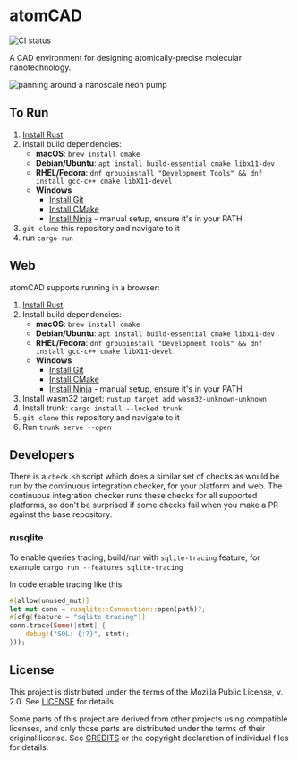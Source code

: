 # atomCAD

![CI status](https://github.com/atomCAD/atomCAD/actions/workflows/ci.yml/badge.svg)

A CAD environment for designing atomically-precise molecular nanotechnology.

![panning around a nanoscale neon pump](./media/neon-pump.gif)

## To Run

1. [Install Rust](https://rustup.rs/)
2. Install build dependencies:
   - __macOS__: `brew install cmake`
   - __Debian/Ubuntu__: `apt install build-essential cmake libx11-dev`
   - __RHEL/Fedora__: `dnf groupinstall "Development Tools" && dnf install gcc-c++ cmake libX11-devel`
   - __Windows__
     - [Install Git](https://git-scm.com/download/win)
     - [Install CMake](https://cmake.org/download/)
     - [Install Ninja](https://ninja-build.org/) - manual setup, ensure it's in your PATH
3. `git clone` this repository and navigate to it
4. run `cargo run`

## Web

atomCAD supports running in a browser:

1. [Install Rust](https://rustup.rs/)
2. Install build dependencies:
   - __macOS__: `brew install cmake`
   - __Debian/Ubuntu__: `apt install build-essential cmake libx11-dev`
   - __RHEL/Fedora__: `dnf groupinstall "Development Tools" && dnf install gcc-c++ cmake libX11-devel`
   - __Windows__
     - [Install Git](https://git-scm.com/download/win)
     - [Install CMake](https://cmake.org/download/)
     - [Install Ninja](https://ninja-build.org/) - manual setup, ensure it's in your PATH
3. Install wasm32 target: `rustup target add wasm32-unknown-unknown`
4. Install trunk: `cargo install --locked trunk`
5. `git clone` this repository and navigate to it
6. Run `trunk serve --open`

## Developers

There is a `check.sh` script which does a similar set of checks as would be
run by the continuous integration checker, for your platform and web.  The
continuous integration checker runs these checks for all supported platforms,
so don't be surprised if some checks fail when you make a PR against the base
repository.

### rusqlite

To enable queries tracing, build/run with `sqlite-tracing` feature, for example `cargo run --features sqlite-tracing`

In code enable tracing like this

```rust
#[allow(unused_mut)]
let mut conn = rusqlite::Connection::open(path)?;
#[cfg(feature = "sqlite-tracing")]
conn.trace(Some(|stmt| {
    debug!("SQL: {:?}", stmt);
}));
```


## License

This project is distributed under the terms of the Mozilla Public License, v.
2.0.  See [LICENSE](./LICENSE) for details.

Some parts of this project are derived from other projects using compatible
licenses, and only those parts are distributed under the terms of their
original license.  See [CREDITS](credits/CREDITS.md) or the copyright
declaration of individual files for details.
